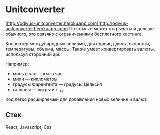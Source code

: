 # Unitconverter
[http://odivus-unitconverter.herokuapp.com](http://odivus-unitconverter.herokuapp.com)
По ссылке может открываться дольше обычного, это связяно с ограничениями бесплатного хостинга.

Конвертер международных величин, для единиц длины, скорости, температуры, объема, массы. Также умеет конвертировать валюты, используя сторонний api.

Например:
- миль в час — км. в час
- мили — киллометры
- градусы Фаренгейта — градусы Цельсия
- галлоны — литры
и т. д.

Код легко расширяемый для добавления новых величин и валют.

## Стек
React, Javascript, Css
